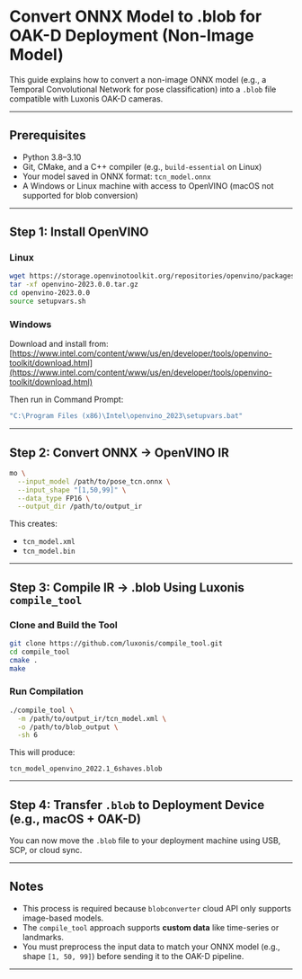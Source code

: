 # Convert ONNX Model to .blob for OAK-D Deployment (Non-Image Model)

This guide explains how to convert a non-image ONNX model (e.g., a Temporal Convolutional Network for pose classification) into a `.blob` file compatible with Luxonis OAK-D cameras.

---

## Prerequisites

- Python 3.8–3.10
- Git, CMake, and a C++ compiler (e.g., `build-essential` on Linux)
- Your model saved in ONNX format: `tcn_model.onnx`
- A Windows or Linux machine with access to OpenVINO (macOS not supported for blob conversion)

---

## Step 1: Install OpenVINO

### Linux

```bash
wget https://storage.openvinotoolkit.org/repositories/openvino/packages/2023.0/linux/openvino-2023.0.0.tar.gz
tar -xf openvino-2023.0.0.tar.gz
cd openvino-2023.0.0
source setupvars.sh
```

### Windows

Download and install from:
[https://www.intel.com/content/www/us/en/developer/tools/openvino-toolkit/download.html](https://www.intel.com/content/www/us/en/developer/tools/openvino-toolkit/download.html)

Then run in Command Prompt:
```cmd
"C:\Program Files (x86)\Intel\openvino_2023\setupvars.bat"
```

---

## Step 2: Convert ONNX → OpenVINO IR

```bash
mo \
  --input_model /path/to/pose_tcn.onnx \
  --input_shape "[1,50,99]" \
  --data_type FP16 \
  --output_dir /path/to/output_ir
```

This creates:
- `tcn_model.xml`
- `tcn_model.bin`

---

## Step 3: Compile IR → .blob Using Luxonis `compile_tool`

### Clone and Build the Tool

```bash
git clone https://github.com/luxonis/compile_tool.git
cd compile_tool
cmake .
make
```

### Run Compilation

```bash
./compile_tool \
  -m /path/to/output_ir/tcn_model.xml \
  -o /path/to/blob_output \
  -sh 6
```

This will produce:
```
tcn_model_openvino_2022.1_6shaves.blob
```

---

## Step 4: Transfer `.blob` to Deployment Device (e.g., macOS + OAK-D)

You can now move the `.blob` file to your deployment machine using USB, SCP, or cloud sync.

---

## Notes

- This process is required because `blobconverter` cloud API only supports image-based models.
- The `compile_tool` approach supports **custom data** like time-series or landmarks.
- You must preprocess the input data to match your ONNX model (e.g., shape `[1, 50, 99]`) before sending it to the OAK-D pipeline.

---
